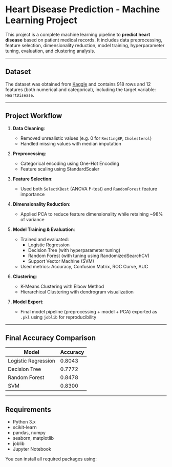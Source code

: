#  Heart Disease Prediction - Machine Learning Project

This project is a complete machine learning pipeline to **predict heart disease** based on patient medical records. It includes data preprocessing, feature selection, dimensionality reduction, model training, hyperparameter tuning, evaluation, and clustering analysis.

---

##  Dataset

The dataset was obtained from [Kaggle](https://www.kaggle.com/datasets/fedesoriano/heart-failure-prediction) and contains 918 rows and 12 features (both numerical and categorical), including the target variable: `HeartDisease`.

---

##  Project Workflow

1. **Data Cleaning**:
   - Removed unrealistic values (e.g. 0 for `RestingBP`, `Cholesterol`)
   - Handled missing values with median imputation

2. **Preprocessing**:
   - Categorical encoding using One-Hot Encoding
   - Feature scaling using StandardScaler

3. **Feature Selection**:
   - Used both `SelectKBest` (ANOVA F-test) and `RandomForest` feature importance

4. **Dimensionality Reduction**:
   - Applied PCA to reduce feature dimensionality while retaining ~98% of variance

5. **Model Training & Evaluation**:
   - Trained and evaluated:
     - Logistic Regression
     - Decision Tree (with hyperparameter tuning)
     - Random Forest (with tuning using RandomizedSearchCV)
     - Support Vector Machine (SVM)
   - Used metrics: Accuracy, Confusion Matrix, ROC Curve, AUC

6. **Clustering**:
   - K-Means Clustering with Elbow Method
   - Hierarchical Clustering with dendrogram visualization

7. **Model Export**:
   - Final model pipeline (preprocessing + model + PCA) exported as `.pkl` using `joblib` for reproducibility

---

##  Final Accuracy Comparison

| Model               | Accuracy |
|--------------------|----------|
| Logistic Regression| 0.8043   |
| Decision Tree      | 0.7772   |
| Random Forest      | 0.8478   |
| SVM                | 0.8300   |

---

## Requirements

- Python 3.x
- scikit-learn
- pandas, numpy
- seaborn, matplotlib
- joblib
- Jupyter Notebook

You can install all required packages using:
```bash

